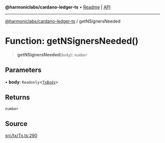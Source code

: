 **@harmoniclabs/cardano-ledger-ts** • [Readme](../Introduction.md) \| [API](../globals.md)

***

[@harmoniclabs/cardano-ledger-ts](../Introduction.md) / getNSignersNeeded

# Function: getNSignersNeeded()

> **getNSignersNeeded**(`body`): `number`

## Parameters

• **body**: `Readonly`\<[`TxBody`](../classes/TxBody.md)\>

## Returns

`number`

## Source

[src/tx/Tx.ts:290](https://github.com/HarmonicLabs/cardano-ledger-ts/blob/d1659b0/src/tx/Tx.ts#L290)
